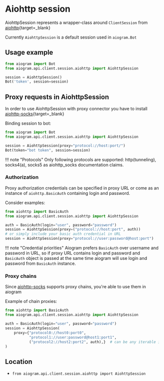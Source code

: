 # Aiohttp session

AiohttpSession represents a wrapper-class around `ClientSession` from [aiohttp](https://pypi.org/project/aiohttp/ "PyPi repository"){target=_blank}

Currently `AiohttpSession` is a default session used in `aiogram.Bot`

## Usage example

```python
from aiogram import Bot
from aiogram.api.client.session.aiohttp import AiohttpSession

session = AiohttpSession()
Bot('token', session=session)
```


## Proxy requests in AiohttpSession

In order to use AiohttpSession with proxy connector you have to install [aiohttp-socks](https://pypi.org/project/aiohttp-socks/ "PyPi repository"){target=_blank}

Binding session to bot:
```python
from aiogram import Bot
from aiogram.api.client.session.aiohttp import AiohttpSession

session = AiohttpSession(proxy="protocol://host:port/")
Bot(token="bot token", session=session)
```

!!! note "Protocols"
    Only following protocols are supported: http(tunneling), socks4(a), socks5 as aiohttp_socks documentation claims.


### Authorization

Proxy authorization credentials can be specified in proxy URL or come as an instance of `aiohttp.BasicAuth` containing 
login and password.

Consider examples:
```python
from aiohttp import BasicAuth
from aiogram.api.client.session.aiohttp import AiohttpSession

auth = BasicAuth(login="user", password="password")
session = AiohttpSession(proxy=("protocol://host:port", auth))
# or simply include your basic auth credential in URL
session = AiohttpSession(proxy="protocol://user:password@host:port")
```

!!! note "Credential priorities"
    Aiogram prefers `BasicAuth` over username and password in URL, so 
    if proxy URL contains login and password and `BasicAuth` object is passed at the same time
    aiogram will use login and password from `BasicAuth` instance.


### Proxy chains

Since [aiohttp-socks]('https://pypi.org/project/aiohttp-socks/') supports proxy chains, you're able to use them in aiogram 

Example of chain proxies:
```python
from aiohttp import BasicAuth
from aiogram.api.client.session.aiohttp import AiohttpSession

auth = BasicAuth(login="user", password="password")
session = AiohttpSession(
    proxy={"protocol0://host0:port0",
           "protocol1://user:password@host1:port1",
           ("protocol2://host2:port2", auth),}  # can be any iterable if not set
)
```

## Location

- `from aiogram.api.client.session.aiohttp import AiohttpSession`

